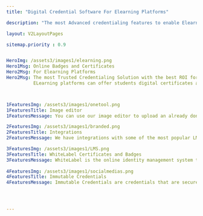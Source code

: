 ```yaml
---
title: "Digital Credential Software For Elearning Platforms"

description: "The most Advanced credentialing features to enable Elearning platform to start issuing verifiable digital badges and certificates "

layout: V2LayoutPages

sitemap.priority : 0.9


HeroImg: /assets3/images1/elearning.png
Hero1Msg: Online Badges and Certificates 
Hero2Msg: For Elearning Platforms
Hero2Msg: The most Trusted Credentialing Solution with the best ROI for online course providers.
          ELearning platforms can offer students digital certificates and badges as they progress during the course as well as after completion of the course.



1FeaturesImg: /assets3/images1/onetool.png
1FeaturesTitle: Image editor
1FeaturesMessage: You can use our image editor to upload an already done image or you can use our Canva integration to create one from scratch. Canva allows you to create designs more flexible and gives you more options for customizing your product.

2FeaturesImg: /assets3/images1/branded.png
2FeaturesTitle: Integrations
2FeaturesMessage: We have integrations with some of the most popular LMS out there, so you can deploy automation using our API documentation or No code application like Zapier and Integrately will also help you. This eliminates the manual efforts.

3FeaturesImg: /assets3/images1/LMS.png
3FeaturesTitle: WhiteLabel Certificates and Badges
3FeaturesMessage: WhiteLabel is the online identity management system that makes it easy to create, manage and promote your digital identity. WhiteLabel allows you to customize your credential page, your domain, logo, branding space, Emails and footer.
                  
4FeaturesImg: /assets3/images1/socialmedias.png
4FeaturesTitle: Immutable Credentials
4FeaturesMessage: Immutable Credentials are credentials that are secure, transparent, immutable and cryptographically verifiable. These credentials can be used to authenticate an identity from a service provider to a service consumer. With immutable credentials, you control the authentication process instead of the authentication provider. This means that once you have completed signing your credentials, you cannot change them without invalidating the signature and therefore destroying your ability to authenticate as yours




---
```

